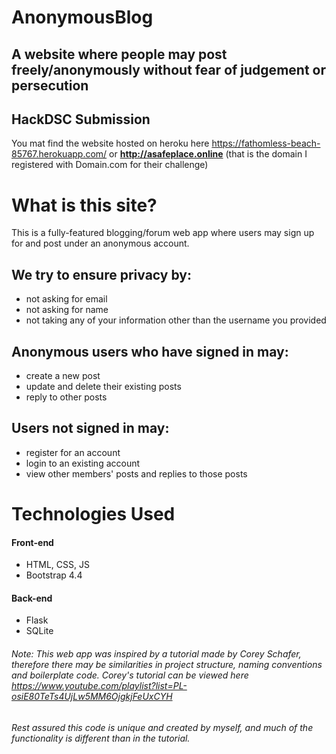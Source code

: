 # AnonymousBlog
## A website where people may post freely/anonymously without fear of judgement or persecution
## HackDSC Submission
You mat find the website hosted on heroku here https://fathomless-beach-85767.herokuapp.com/ or **http://asafeplace.online** (that is the domain I registered with Domain.com for their challenge)

# What is this site?
This is a fully-featured blogging/forum web app where users may sign up for and post under an anonymous account.

## We try to ensure privacy by:
  * not asking for email
  * not asking for name
  * not taking any of your information other than the username you provided

## Anonymous users who have signed in may:
  * create a new post
  * update and delete their existing posts
  * reply to other posts
  
## Users not signed in may:
  * register for an account
  * login to an existing account
  * view other members' posts and replies to those posts

# Technologies Used
#### Front-end
  * HTML, CSS, JS
  * Bootstrap 4.4
  
#### Back-end
  * Flask
  * SQLite
  
###### Note: This web app was inspired by a tutorial made by Corey Schafer, therefore there may be similarities in project structure, naming conventions and boilerplate code. Corey's tutorial can be viewed here https://www.youtube.com/playlist?list=PL-osiE80TeTs4UjLw5MM6OjgkjFeUxCYH
###### Rest assured this code is unique and created by myself, and much of the functionality is different than in the tutorial.
